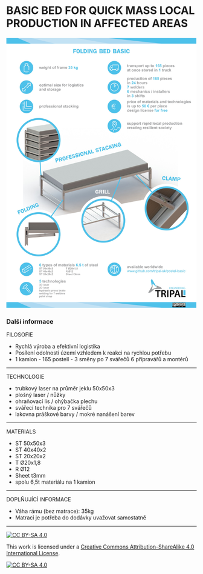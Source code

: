# BASIC BED FOR QUICK MASS LOCAL PRODUCTION IN AFFECTED AREAS 

![postel - vizualizace](https://github.com/tripal-sk/postel-basic/blob/master/quick-bed-EN.jpg)

### Další informace

FILOSOFIE
- Rychlá výroba a efektivní logistika
- Posílení odolnosti území vzhledem k reakci na rychlou potřebu
- 1 kamion - 165 postelí - 3 směny po 7 svářečů 6 přípravářů a montérů
-----------------------------------------------
TECHNOLOGIE
- trubkový laser na průměr jeklu 50x50x3
- plošný laser / nůžky
- ohraňovací lis / ohýbačka plechu
- svářecí technika pro 7 svářečů 
- lakovna práškové barvy / mokré nanášení barev
-----------------------------------------------
MATERIALS
- ST 50x50x3
- ST 40x40x2
- ST 20x20x2
- T Ø20x1,8
- R Ø12
- Sheet t3mm
- spolu 6,5t materiálu na 1 kamion
-----------------------------------------------
DOPLŇUJÍCÍ INFORMACE
- Váha rámu (bez matrace): 35kg
- Matraci je potřeba do dodávky uvažovat samostatně
-----------------------------------------------

[![CC BY-SA 4.0][cc-by-sa-shield]][cc-by-sa]

This work is licensed under a [Creative Commons Attribution-ShareAlike 4.0
International License][cc-by-sa].

[![CC BY-SA 4.0][cc-by-sa-image]][cc-by-sa]

[cc-by-sa]: http://creativecommons.org/licenses/by-sa/4.0/
[cc-by-sa-image]: https://licensebuttons.net/l/by-sa/4.0/88x31.png
[cc-by-sa-shield]: https://img.shields.io/badge/License-CC%20BY--SA%204.0-lightgrey.svg
